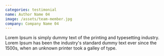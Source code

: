 ```yaml
---
categories: testimonial
name: Author Name 04
image: /assets/team-member.jpg
company: Company Name 04
---
```

Lorem Ipsum is simply dummy text of the printing and typesetting industry. Lorem Ipsum has been the industry's standard dummy text ever since the 1500s, when an unknown printer took a galley of type.